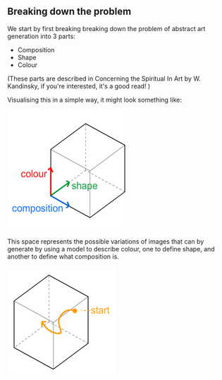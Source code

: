 ## Breaking down the problem

We start by first breaking breaking down the problem of abstract art generation into 3 parts:
* Composition
* Shape
* Colour

(These parts are described in Concerning the Spiritual In Art by W. Kandinsky, if you're interested, it's a good read! )

Visualising this in a simple way, it might look something like:

![searchspace1](../project_images/overview_searchspace1.png?raw=true "image")

This space represents the possible variations of images that can by generate by using a model to describe colour, one to define shape, and another to define what composition is.



![searchspace1](../project_images/overview_searchspace2.png?raw=true "image")

